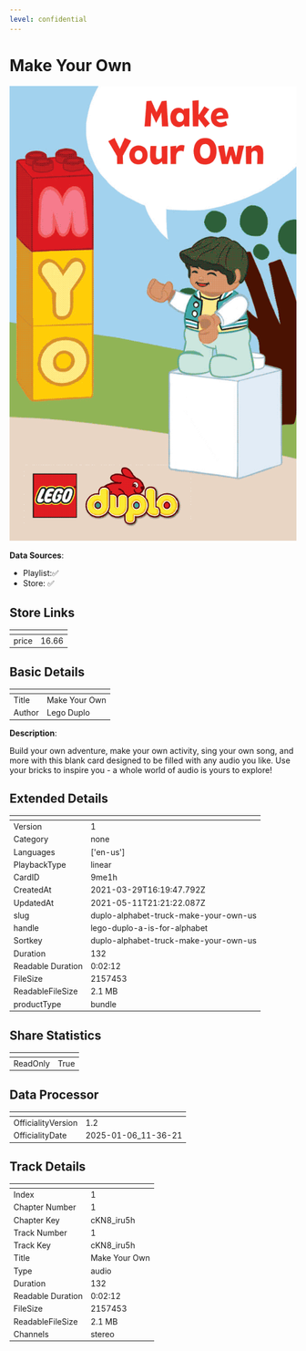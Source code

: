 ```yaml
---
level: confidential
---
```

# Make Your Own

![card_[9me1h].png](../../img/cards/card_[9me1h].png)

**Data Sources**: 

- Playlist:✅
- Store: ✅


## Store Links

| <!-- --> | <!-- --> |
| - | - |
| price | 16.66 |


## Basic Details

| <!-- --> | <!-- --> |
| - | - |
| Title | Make Your Own |
| Author | Lego Duplo |

**Description**:

Build your own adventure, make your own activity, sing your own song, and more with this blank card designed to be filled with any audio you like. Use your bricks to inspire you - a whole world of audio is yours to explore! 


## Extended Details

| <!-- --> | <!-- --> |
| - | - |
| Version | 1 |
| Category | none |
| Languages | ['en-us'] |
| PlaybackType | linear |
| CardID | 9me1h |
| CreatedAt | 2021-03-29T16:19:47.792Z |
| UpdatedAt | 2021-05-11T21:21:22.087Z |
| slug | duplo-alphabet-truck-make-your-own-us |
| handle | lego-duplo-a-is-for-alphabet |
| Sortkey | duplo-alphabet-truck-make-your-own-us |
| Duration | 132 |
| Readable Duration | 0:02:12 |
| FileSize | 2157453 |
| ReadableFileSize | 2.1 MB |
| productType | bundle |


## Share Statistics

| <!-- --> | <!-- --> |
| - | - |
| ReadOnly | True |


## Data Processor

| <!-- --> | <!-- --> |
| - | - |
| OfficialityVersion | 1.2
| OfficialityDate | 2025-01-06_11-36-21


## Track Details

| <!-- --> | <!-- --> |
| - | - |
| Index | 1 |
| Chapter Number | 1 |
| Chapter Key | cKN8_iru5h |
| Track Number | 1 |
| Track Key | cKN8_iru5h |
| Title | Make Your Own |
| Type | audio |
| Duration | 132 |
| Readable Duration | 0:02:12 |
| FileSize | 2157453 |
| ReadableFileSize | 2.1 MB |
| Channels | stereo |

